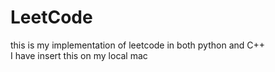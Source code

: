 # LeetCode
this is my implementation of leetcode in both python and C++ <br>
I have insert this on my local mac 
